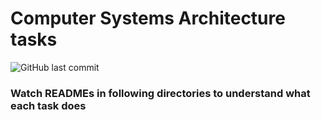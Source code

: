 # Computer Systems Architecture tasks
![GitHub last commit](https://img.shields.io/github/last-commit/allenvox/csa-tasks)<br>
### Watch READMEs in following directories to understand what each task does
